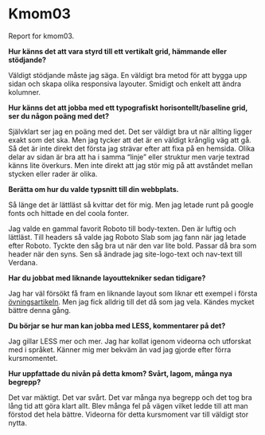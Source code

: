 Kmom03
===============================

Report for kmom03.

**Hur känns det att vara styrd till ett vertikalt grid, hämmande eller stödjande?**

Väldigt stödjande måste jag säga. En väldigt bra metod för att bygga upp sidan och skapa olika responsiva layouter. Smidigt och enkelt att ändra kolumner.

**Hur känns det att jobba med ett typografiskt horisontellt/baseline grid, ser du någon poäng med det?**

Självklart ser jag en poäng med det. Det ser väldigt bra ut när allting ligger exakt som det ska. Men jag tycker att det är en väldigt krånglig väg att gå. Så det är inte direkt det första jag strävar efter att fixa på en hemsida. Olika delar av sidan är bra att ha i samma “linje” eller struktur men varje textrad känns lite överkurs. Men inte direkt att jag stör mig på att avståndet mellan stycken eller rader är olika.

**Berätta om hur du valde typsnitt till din webbplats.**

Så länge det är lättläst så kvittar det för mig. Men jag letade runt på google fonts och hittade en del coola fonter.

Jag valde en gammal favorit Roboto till body-texten. Den är luftig och lättläst. Till headers så valde jag Roboto Slab som jag fann när jag letade efter Roboto. Tyckte den såg bra ut när den var lite bold. Passar då bra som header när den syns. Sen så ändrade jag site-logo-text och nav-text till Verdana.

**Har du jobbat med liknande layouttekniker sedan tidigare?**

Jag har väl försökt få fram en liknande layout som liknar ett exempel i första [övningsartikeln](https://dbwebb.se/repo/design/example/grid/flex/grid-anax-flat.html).
Men jag fick alldrig till det då som jag vela. Kändes mycket bättre denna gång.

**Du börjar se hur man kan jobba med LESS, kommentarer på det?**

Jag gillar LESS mer och mer. Jag har kollat igenom videorna och utforskat med i språket. Känner mig mer bekväm än vad jag gjorde efter förra kursmomentet.

**Hur uppfattade du nivån på detta kmom? Svårt, lagom, många nya begrepp?**

Det var mäktigt. Det var svårt. Det var många nya begrepp och det tog bra lång tid att göra klart allt. Blev många fel på vägen vilket ledde till att man förstod det hela bättre. Videorna för detta kursmoment var till väldigt stor nytta.
